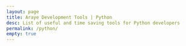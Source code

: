 ```yaml
---
layout: page
title: Araye Development Tools | Python
desc: List of useful and time saving tools for Python developers
permalink: /python/
empty: true
---
```

 
